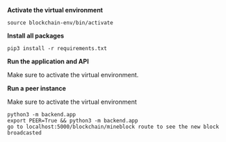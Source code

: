 **Activate the virtual environment**

```
source blockchain-env/bin/activate
```

**Install all packages**
```
pip3 install -r requirements.txt
```

**Run the application and API**

Make sure to activate the virtual environment.

**Run a peer instance**

Make sure to activate the virtual environment

```
python3 -m backend.app
export PEER=True && python3 -m backend.app
go to localhost:5000/blockchain/mineblock route to see the new block broadcasted
```
